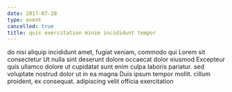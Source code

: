 ```yaml
---
date: 2017-07-28
type: event
cancelled: true
title: quis exercitation minim incididunt tempor
---
```

do nisi aliquip incididunt amet, fugiat veniam, commodo qui Lorem sit consectetur Ut nulla sint deserunt dolore occaecat dolor eiusmod Excepteur quis ullamco dolore ut cupidatat sunt enim culpa laboris pariatur. sed voluptate nostrud dolor ut in ea magna Duis ipsum tempor mollit. cillum proident, ex consequat. adipiscing velit officia exercitation